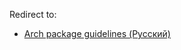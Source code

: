 Redirect to:

*   [Arch package guidelines (Русский)](/index.php/Arch_package_guidelines_(%D0%A0%D1%83%D1%81%D1%81%D0%BA%D0%B8%D0%B9) "Arch package guidelines (Русский)")